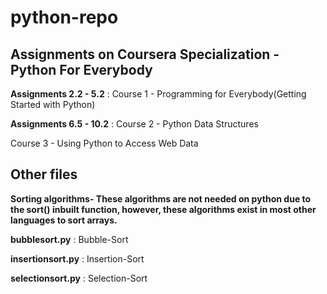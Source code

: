 # python-repo

## Assignments on Coursera Specialization - Python For Everybody

**Assignments 2.2 - 5.2** : Course 1 - Programming for Everybody(Getting Started with Python) 

**Assignments 6.5 - 10.2** : Course 2 - Python Data Structures

Course 3 - Using Python to Access Web Data 

## Other files
**Sorting algorithms- These algorithms are not needed on python due to the sort() inbuilt function, however, these algorithms exist in most other languages to sort arrays.**

**bubblesort.py** : Bubble-Sort

**insertionsort.py** : Insertion-Sort

**selectionsort.py** : Selection-Sort
